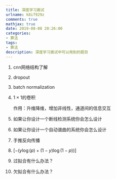 ```yaml
---
title: 深度学习面试
urlname: k8if929z
comments: true
mathjax: true
date: 2019-08-08 20:26:00
categories:
- 算法
tags:
- 算法
description: 深度学习面试中可以用到的题目
---
```


1. cnn网络结构了解

2. dropout

3. batch normalization

4. $1\times 1$的卷积

   作用：升维降维，增加非线性，通道间的信息交互

5. 如果让你设计一个断线检测系统你会怎么设计

6. 如果让你设计一个自动谱曲的系统你会怎么设计

7. 手推反向传播

8. $[-{(y\log(p) + (1 - y)\log(1 - p))}]$

9. 过拟合有什么办法？

10. 欠拟合有什么办法？


